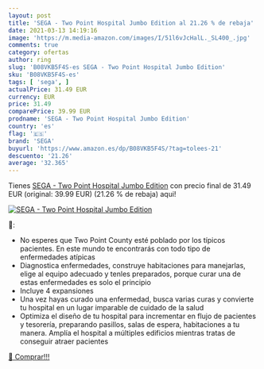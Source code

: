 ```yaml
---
layout: post
title: 'SEGA - Two Point Hospital Jumbo Edition al 21.26 % de rebaja'
date: 2021-03-13 14:19:16
image: 'https://m.media-amazon.com/images/I/51l6vJcHalL._SL400_.jpg'
comments: true
category: ofertas
author: ring
slug: 'B08VKB5F4S-es SEGA - Two Point Hospital Jumbo Edition'
sku: 'B08VKB5F4S-es'
tags: [ 'sega', ]
actualPrice: 31.49 EUR
currency: EUR
price: 31.49
comparePrice: 39.99 EUR
prodname: 'SEGA - Two Point Hospital Jumbo Edition'
country: 'es'
flag: '🇪🇸'
brand: 'SEGA'
buyurl: 'https://www.amazon.es/dp/B08VKB5F4S/?tag=tolees-21'
descuento: '21.26'
average: '32.365'
---
```


Tienes [SEGA - Two Point Hospital Jumbo Edition](https://www.amazon.es/dp/B08VKB5F4S/?tag=tolees-21) con precio final de  31.49 EUR (original: 39.99 EUR) (21.26 %  de rebaja) aqui!

[![SEGA - Two Point Hospital Jumbo Edition](https://m.media-amazon.com/images/I/51l6vJcHalL._SL400_.jpg)](https://www.amazon.es/dp/B08VKB5F4S/?tag=tolees-21)

🔎:

- No esperes que Two Point County esté poblado por los típicos pacientes. En este mundo te encontrarás con todo tipo de enfermedades atípicas
- Diagnostica enfermedades, construye habitaciones para manejarlas, elige al equipo adecuado y tenles preparados, porque curar una de estas enfermedades es solo el principio
- Incluye 4 expansiones
- Una vez hayas curado una enfermedad, busca varias curas y convierte tu hospital en un lugar imparable de cuidado de la salud
- Optimiza el diseño de tu hospital para incrementar en flujo de pacientes y tesorería, preparando pasillos, salas de espera, habitaciones a tu manera. Amplía el hospital a múltiples edificios mientras tratas de conseguir atraer pacientes

[🛒 Comprar!!!](https://www.amazon.es/dp/B08VKB5F4S/?tag=tolees-21)
